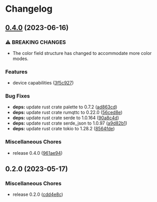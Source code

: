 # Changelog

## [0.4.0](https://github.com/FruitieX/lifx-mqtt/compare/v0.2.0...v0.4.0) (2023-06-16)


### ⚠ BREAKING CHANGES

* The color field structure has changed to accommodate more color modes.

### Features

* device capabilities ([3f5c927](https://github.com/FruitieX/lifx-mqtt/commit/3f5c927afd7261d99fed3c94abaf229e4c669323))


### Bug Fixes

* **deps:** update rust crate palette to 0.7.2 ([ad863cd](https://github.com/FruitieX/lifx-mqtt/commit/ad863cd2a83ced20b8947f46e5e19bd9104e8bc8))
* **deps:** update rust crate rumqttc to 0.22.0 ([56ced8e](https://github.com/FruitieX/lifx-mqtt/commit/56ced8e3f99d010d3a5920b6b27cab6253a08f8a))
* **deps:** update rust crate serde to 1.0.164 ([90a8c4d](https://github.com/FruitieX/lifx-mqtt/commit/90a8c4d3868ba4ea1925564becb941aa100726bb))
* **deps:** update rust crate serde_json to 1.0.97 ([a9d82b1](https://github.com/FruitieX/lifx-mqtt/commit/a9d82b1300a7d5efbf80f2da07f3fa1b5b166d2d))
* **deps:** update rust crate tokio to 1.28.2 ([8564fde](https://github.com/FruitieX/lifx-mqtt/commit/8564fde811bdddc882e1d301f22f324b063d13a7))


### Miscellaneous Chores

* release 0.4.0 ([961ae94](https://github.com/FruitieX/lifx-mqtt/commit/961ae94c28dde060b7493099239484d79db2f58b))

## 0.2.0 (2023-05-17)


### Miscellaneous Chores

* release 0.2.0 ([cdd4e8c](https://github.com/FruitieX/lifx-mqtt/commit/cdd4e8cea58046da903fbec79ce155b557b808f3))
